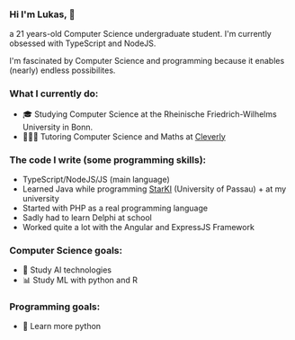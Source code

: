 ### Hi I'm Lukas, 👋

a 21 years-old Computer Science undergraduate student. I'm currently obsessed with TypeScript and NodeJS.

I'm fascinated by Computer Science and programming because it enables (nearly) endless possibilites.

### What I currently do:  
- 🎓 Studying Computer Science at the Rheinische Friedrich-Wilhelms University in Bonn.
- 👨🏽‍🏫 Tutoring Computer Science and Maths at [Cleverly] 

### The code I write (some programming skills):  
- TypeScript/NodeJS/JS (main language)
- Learned Java while programming [StarKI] (University of Passau) + at my university
- Started with PHP as a real programming language
- Sadly had to learn Delphi at school
- Worked quite a lot with the Angular and ExpressJS Framework

### Computer Science goals: 
- 🤖 Study AI technologies
- 📊 Study ML with python and R

### Programming goals: 
- 🐍 Learn more python

[StarKI]: https://github.com/lukasgueth/StarKI
[Cleverly]: https://www.linkedin.com/company/cleverly-de

